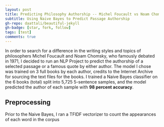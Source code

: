 ```yaml
---
layout: post
title: Predicting Philosophy Authorship -- Michel Foucault vs Noam Chomsky
subtitle: Using Naive Bayes to Predict Passage Authorship
gh-repo: daattali/beautiful-jekyll
gh-badge: [star, fork, follow]
tags: [test]
comments: true
---
```


In order to search for a difference in the writing styles and topics of philosophers Michel Foucault and Noam Chomsky, who famously debated in 1971, I decided to run an NLP Project to predict the authorship of a selected passage or a famous quote by either author. The model I chose was trained on 3 full books by each author, credits to the Internet Archive for sourcing the text files for the books. I trained a Naive Bayes classifier on the 6 books (total) split into 5,725 5-sentence samples, and the model predicted the author of each sample with **98 percent accuracy**. 

## Preprocessing
Prior to the Naive Bayes, I ran a TFIDF vectorizer to count the appearances of each word in the corpus
